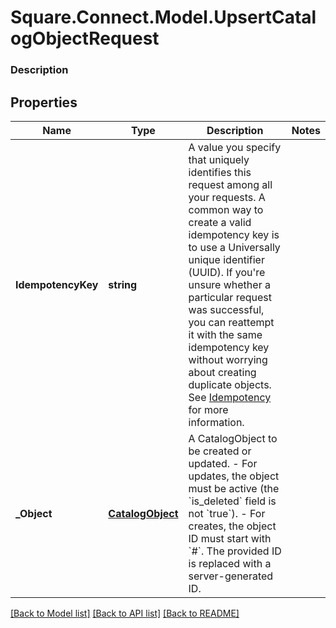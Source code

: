 # Square.Connect.Model.UpsertCatalogObjectRequest

### Description



## Properties

Name | Type | Description | Notes
------------ | ------------- | ------------- | -------------
**IdempotencyKey** | **string** | A value you specify that uniquely identifies this request among all your requests. A common way to create a valid idempotency key is to use a Universally unique identifier (UUID).  If you&#39;re unsure whether a particular request was successful, you can reattempt it with the same idempotency key without worrying about creating duplicate objects.  See [Idempotency](https://developer.squareup.com/docs/basics/api101/idempotency) for more information. | 
**_Object** | [**CatalogObject**](CatalogObject.md) | A CatalogObject to be created or updated.  - For updates, the object must be active (the &#x60;is_deleted&#x60; field is not &#x60;true&#x60;). - For creates, the object ID must start with &#x60;#&#x60;. The provided ID is replaced with a server-generated ID. | 



[[Back to Model list]](../README.md#documentation-for-models) [[Back to API list]](../README.md#documentation-for-api-endpoints) [[Back to README]](../README.md)

